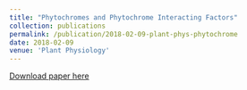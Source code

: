 ```yaml
---
title: "Phytochromes and Phytochrome Interacting Factors"
collection: publications
permalink: /publication/2018-02-09-plant-phys-phytochrome
date: 2018-02-09
venue: 'Plant Physiology'
---
```



[Download paper here](http://www.plantphysiol.org/content/plantphysiol/176/2/1025.full.pdf)
